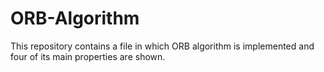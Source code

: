 # ORB-Algorithm
This repository contains a file in which ORB algorithm is implemented and four of its main properties are shown.
